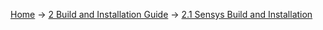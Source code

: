 [Home](Home) -> [2 Build and Installation Guide](2-Build-and-Installation-Guide) -> [2.1 Sensys Build and Installation](2.1-Sensys-Build-and-Installation)
